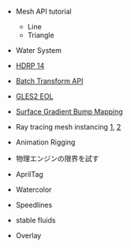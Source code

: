 - Mesh API tutorial
  - Line
  - Triangle

- Water System

- [HDRP 14](https://docs.unity3d.com/Packages/com.unity.render-pipelines.high-definition@15.0/manual/whats-new-14.html)

- [Batch Transform API](https://forum.unity.com/threads/introducing-the-new-batch-transformpoint-and-gizmo-line-drawing-apis-arriving-in-2023-1.1364934/)

- [GLES2 EOL](https://forum.unity.com/threads/removing-support-for-gles2-and-webgl1-in-2023-1a.1360090/)

- [Surface Gradient Bump Mapping](https://forum.unity.com/threads/experimental-surface-gradient-bump-mapping.1374897/)

- Ray tracing mesh instancing [1](https://github.com/INedelcu/RayTracingMeshInstancingHDRP), [2](https://github.com/INedelcu/RayTracingMeshInstancingSimple)

- Animation Rigging

- 物理エンジンの限界を試す

- AprilTag

- Watercolor
- Speedlines
- stable fluids

- Overlay
